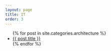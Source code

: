 ```yaml
---
layout: page
title: IT
order: 3
---
```

<ul>
{% for post in site.categories.architecture %}
   <li><a href="{{ post.url }}">{{ post.title }}</a></li>
{% endfor %}
</ul>

